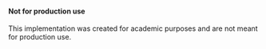 #### Not for production use
This implementation was created for academic purposes and are not meant for production use. 